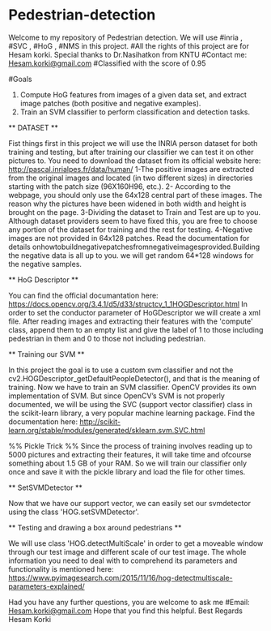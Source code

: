 # Pedestrian-detection
Welcome to my repository of Pedestrian detection. We will use #inria , #SVC , #HoG , #NMS in this project.
#All the rights of this project are for Hesam korki. Special thanks to Dr.Nasihatkon from KNTU
#Contact me: Hesam.korki@gmail.com
#Classified with the score of 0.95 

#Goals
1. Compute HoG features from images of a given data set, and extract image patches (both positive and negative examples).
2. Train an SVM classifier to perform classification and detection tasks.

** DATASET **

Fist things first in this project we will use the INRIA person dataset for both training and testing, but after training our classifier we can test it on other pictures to. You need to download the dataset from its official website here: http://pascal.inrialpes.fr/data/human/
1-The positive images are extracted from the original images and located (in two different sizes) in directories starting with the patch size (96X160H96, etc.).
2- According to the webpage, you should only use the 64x128 central part of these images. The reason why the pictures have been widened in both width and height is brought on the page.
3-Dividing the dataset to Train and Test are up to you. Although dataset providers seem to have fixed this, you are free to choose any portion of the dataset for training and the rest for testing.
4-Negative images are not provided in 64x128 patches. Read the documentation for details onhowtobuildnegativepatchesfromnegativeimagesprovided.Building the negative data is all up to you.
we will get random 64*128 windows for the negative samples.

** HoG Descriptor **

You can find the official documantation here: https://docs.opencv.org/3.4.1/d5/d33/structcv_1_1HOGDescriptor.html
In order to set the conductor parameter of HoGDescriptor we will create a xml file.
After reading images and extracting their features with the 'compute' class, append them to an empty list and give the label of 1 to those including pedestrian in them and 0 to those not including pedestrian.

** Training our SVM **

In this project the goal is to use a custom svm classifier and not the cv2.HOGDescriptor_getDefaultPeopleDetector(), and that is the meaning of training.
Now we have to train an SVM classifier. OpenCV provides its own implementation of SVM. But since OpenCV’s SVM is not properly documented, we will be using the SVC (support vector classifier) class in the scikit-learn library, a very popular machine learning package. Find the documentation here: http://scikit-learn.org/stable/modules/generated/sklearn.svm.SVC.html

%% Pickle Trick %% 
Since the process of training involves reading up to 5000 pictures and extracting their features, it will take time and ofcourse something about 1.5 GB of your RAM. So we will train our classifier only once and save it with the pickle library and load the file for other times.

** SetSVMDetector **

Now that we have our support vector, we can easily set our svmdetector using the class 'HOG.setSVMDetector'.

** Testing and drawing a box around pedestrians **

We will use class 'HOG.detectMultiScale' in order to get a moveable window through our test image and different scale of our test image. The whole information you need to deal with to comprehend its parameters and functionality is mentioned here: 
https://www.pyimagesearch.com/2015/11/16/hog-detectmultiscale-parameters-explained/

Had you have any further questions, you are welcome to ask me 
#Email: Hesam.korki@gmail.com
Hope that you find this helpful.
Best Regards Hesam Korki
